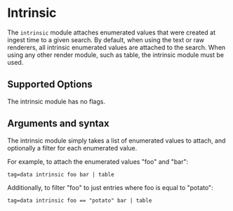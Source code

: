 # Intrinsic

The `intrinsic` module attaches enumerated values that were created at ingest time to a given search. By default, when using the text or raw renderers, all intrinsic enumerated values are attached to the search. When using any other render module, such as table, the intrinsic module must be used. 

## Supported Options

The intrinsic module has no flags.

## Arguments and syntax

The intrinsic module simply takes a list of enumerated values to attach, and optionally a filter for each enumerated value. 

For example, to attach the enumerated values "foo" and "bar":

```gravwell
tag=data intrinsic foo bar | table
```

Additionally, to filter "foo" to just entries where foo is equal to "potato":

```gravwell
tag=data intrinsic foo == "potato" bar | table
```
